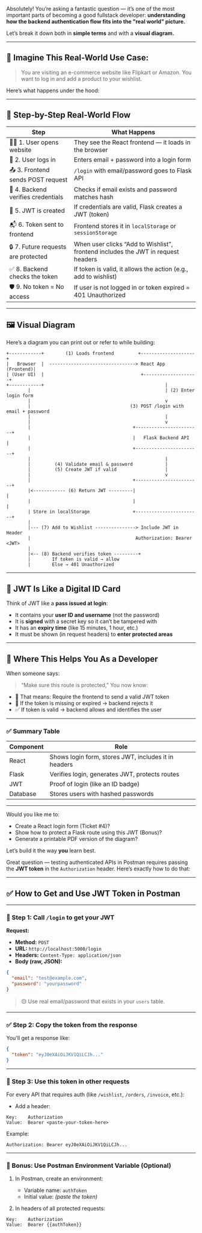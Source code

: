 Absolutely! You’re asking a fantastic question — it’s one of the most important parts of becoming a good fullstack developer: **understanding how the backend authentication flow fits into the "real world" picture.**

Let’s break it down both in **simple terms** and with a **visual diagram.**

---

## 🧠 Imagine This Real-World Use Case:

> You are visiting an e-commerce website like Flipkart or Amazon. You want to log in and add a product to your wishlist.

Here’s what happens under the hood:

---

## 🔁 **Step-by-Step Real-World Flow**

| Step                                | What Happens                                                                     |
| ----------------------------------- | -------------------------------------------------------------------------------- |
| 🧍‍♂️ 1. User opens website         | They see the React frontend — it loads in the browser                            |
| 📩 2. User logs in                  | Enters email + password into a login form                                        |
| 📤 3. Frontend sends POST request   | `/login` with email/password goes to Flask API                                   |
| 🧠 4. Backend verifies credentials  | Checks if email exists and password matches hash                                 |
| 🔐 5. JWT is created                | If credentials are valid, Flask creates a JWT (token)                            |
| 📬 6. Token sent to frontend        | Frontend stores it in `localStorage` or `sessionStorage`                         |
| 🔒 7. Future requests are protected | When user clicks “Add to Wishlist”, frontend includes the JWT in request headers |
| ✅ 8. Backend checks the token       | If token is valid, it allows the action (e.g., add to wishlist)                  |
| 🛡️ 9. No token = No access         | If user is not logged in or token expired = 401 Unauthorized                     |

---

## 🖼️ Visual Diagram

Here’s a diagram you can print out or refer to while building:

```
+------------+        (1) Loads frontend         +--------------------+
|   Browser  |  --------------------------------> React App (Frontend)|
| (User UI)  |                                    +--------------------+
+------------+                                             |
        |                                                  | (2) Enter login form
        |                                                  v
        |                                     (3) POST /login with email + password
        |                                                  |
        |                                                  v
        |                                      +------------------------+
        |                                      |   Flask Backend API    |
        |                                      +------------------------+
        |                                                  |
        |         (4) Validate email & password            |
        |         (5) Create JWT if valid                  |
        |                                                  v
        |                                      +------------------------+
        |<------------ (6) Return JWT ---------|                        |
        |                                      |                        |
        | Store in localStorage                +------------------------+
        |
        |--- (7) Add to Wishlist ---------------> Include JWT in Header
        |                                       Authorization: Bearer <JWT>
        |
        |<-- (8) Backend verifies token ---------+
        |        If token is valid → allow
        |        Else → 401 Unauthorized
```

---

## 🔐 JWT Is Like a Digital ID Card

Think of JWT like a **pass issued at login**:

* It contains your **user ID and username** (not the password)
* It is **signed** with a secret key so it can’t be tampered with
* It has an **expiry time** (like 15 minutes, 1 hour, etc.)
* It must be shown (in request headers) to **enter protected areas**

---

## 🧠 Where This Helps You As a Developer

When someone says:

> “Make sure this route is protected,”
> You now know:

* 🔐 That means: Require the frontend to send a valid JWT token
* 👮 If the token is missing or expired → backend rejects it
* ✅ If token is valid → backend allows and identifies the user

---

### ✅ Summary Table

| Component | Role                                                 |
| --------- | ---------------------------------------------------- |
| React     | Shows login form, stores JWT, includes it in headers |
| Flask     | Verifies login, generates JWT, protects routes       |
| JWT       | Proof of login (like an ID badge)                    |
| Database  | Stores users with hashed passwords                   |

---

Would you like me to:

* Create a React login form (Ticket #4)?
* Show how to protect a Flask route using this JWT (Bonus)?
* Generate a printable PDF version of the diagram?

Let’s build it the way **you** learn best.

Great question — testing authenticated APIs in Postman requires passing the **JWT token** in the `Authorization` header. Here’s exactly how to do that:

---

## ✅ How to Get and Use JWT Token in Postman

---

### 🔐 Step 1: Call `/login` to get your JWT

**Request:**

* **Method:** `POST`
* **URL:** `http://localhost:5000/login`
* **Headers:**
  `Content-Type: application/json`
* **Body (raw, JSON):**

```json
{
  "email": "test@example.com",
  "password": "yourpassword"
}
```

> 🟡 Use real email/password that exists in your `users` table.

---

### ✅ Step 2: Copy the token from the response

You'll get a response like:

```json
{
  "token": "eyJ0eXAiOiJKV1QiLCJh..."
}
```

---

### 🔁 Step 3: Use this token in other requests

For every API that requires auth (like `/wishlist`, `/orders`, `/invoice`, etc.):

* Add a header:

```
Key:    Authorization
Value:  Bearer <paste-your-token-here>
```

Example:

```
Authorization: Bearer eyJ0eXAiOiJKV1QiLCJh...
```

---

### 🧠 Bonus: Use Postman Environment Variable (Optional)

1. In Postman, create an environment:

   * Variable name: `authToken`
   * Initial value: *(paste the token)*

2. In headers of all protected requests:

```
Key:    Authorization
Value:  Bearer {{authToken}}
```

